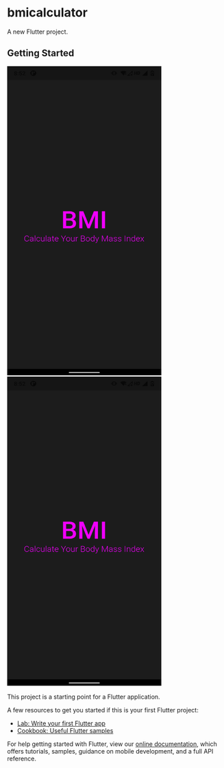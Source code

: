 # bmicalculator

A new Flutter project.

## Getting Started
<img src="https://github.com/deepakmaurya9648/flutter_projects/blob/main/bmicalculator/ss/splashScreen.png?raw=true" alt="Splash Screen SS" width="360" height="720">
<br>
<img src="https://github.com/deepakmaurya9648/flutter_projects/blob/main/bmicalculator/ss/splashScreen.png?raw=true" alt="Splash Screen SS" width="360" height="720">

This project is a starting point for a Flutter application.

A few resources to get you started if this is your first Flutter project:

- [Lab: Write your first Flutter app](https://flutter.dev/docs/get-started/codelab)
- [Cookbook: Useful Flutter samples](https://flutter.dev/docs/cookbook)

For help getting started with Flutter, view our
[online documentation](https://flutter.dev/docs), which offers tutorials,
samples, guidance on mobile development, and a full API reference.
